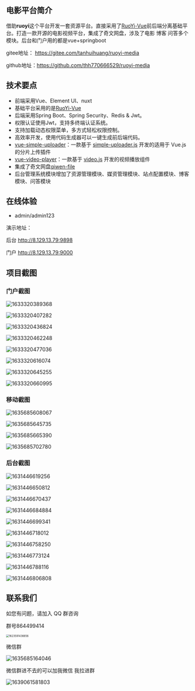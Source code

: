 ## 电影平台简介

借助**ruoyi**这个平台开发一套资源平台。直接采用了[RuoYi-Vue](https://gitee.com/y_project/RuoYi-Vue)前后端分离基础平台。打造一款开源的电影视频平台，集成了奇文网盘，涉及了电影 博客 问答多个模块。后台和门户用的都是vue+springboot

gitee地址： https://gitee.com/tanhuihuang/ruoyi-media

github地址：https://github.com/thh770666529/ruoyi-media

## 技术要点

- 前端采用Vue、Element UI、nuxt
- 基础平台采用的是[RuoYi-Vue](https://gitee.com/y_project/RuoYi-Vue)
- 后端采用Spring Boot、Spring Security、Redis & Jwt。
- 权限认证使用Jwt，支持多终端认证系统。
- 支持加载动态权限菜单，多方式轻松权限控制。
- 高效率开发，使用代码生成器可以一键生成前后端代码。
- [vue-simple-uploader](https://github.com/simple-uploader/vue-uploader/blob/master/README_zh-CN.md)：一款基于 [simple-uploader.js](https://github.com/simple-uploader/Uploader/blob/develop/README_zh-CN.md) 开发的适用于 Vue.js 的分片上传插件
- [vue-video-player](https://github.com/surmon-china/vue-video-player)：一款基于 [video.js](https://docs.videojs.com/) 开发的视频播放组件
- 集成了奇文网盘[qiwen-file](https://gitee.com/qiwen-cloud/qiwen-file)
- 后台管理系统模块增加了资源管理模块、媒资管理模块、站点配置模块、博客模块、问答模块





##  在线体验

- admin/admin123

演示地址：

后台 http://8.129.13.79:9898

门户 http://8.129.13.79:9000

## 项目截图

### 门户截图

![1633320389368](README.assets/1633320389368.png)



![1633320407282](README.assets/1633320407282.png)





![1633320436824](README.assets/1633320436824.png)



![1633320462248](README.assets/1633320462248.png)



![1633320477036](README.assets/1633320477036.png)



![1633320616074](README.assets/1633320616074.png)



![1633320645255](README.assets/1633320645255.png)





![1633320660995](README.assets/1633320660995.png)





### 移动截图

![1635685608067](README.assets/1635685608067.png)



![1635685645735](README.assets/1635685645735.png)





![1635685665390](README.assets/1635685665390.png)



![1635685702780](README.assets/1635685702780.png)







### 后台截图

![1631446619256](README.assets/1631446619256.png)





![1631446650812](README.assets/1631446650812.png)



![1631446670437](README.assets/1631446670437.png)

![1631446684884](README.assets/1631446684884.png)



![1631446699341](README.assets/1631446699341.png)



![1631446718012](README.assets/1631446718012.png)





![1631446758250](README.assets/1631446758250.png)





![1631446773124](README.assets/1631446773124.png)

![1631446788116](README.assets/1631446788116.png)





![1631446806808](README.assets/1631446806808.png)



##  联系我们

如您有问题，请加入 QQ 群咨询

群号864499414

<img src="README.assets/1623591436656.png" alt="1623591436656" style="zoom:50%;" />

微信群



![1635685164046](README.assets/1635685164046.png)



微信群进不去的可以加我微信 我拉进群

![1639061581803](README.assets/1639061581803.png)